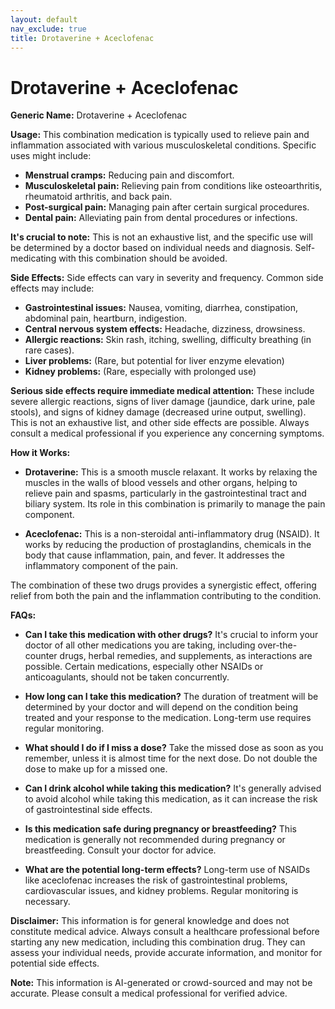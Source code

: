 ```yaml
---
layout: default
nav_exclude: true
title: Drotaverine + Aceclofenac
---
```


# Drotaverine + Aceclofenac

**Generic Name:** Drotaverine + Aceclofenac

**Usage:**  This combination medication is typically used to relieve pain and inflammation associated with various musculoskeletal conditions.  Specific uses might include:

* **Menstrual cramps:**  Reducing pain and discomfort.
* **Musculoskeletal pain:** Relieving pain from conditions like osteoarthritis, rheumatoid arthritis, and back pain.
* **Post-surgical pain:** Managing pain after certain surgical procedures.
* **Dental pain:**  Alleviating pain from dental procedures or infections.

**It's crucial to note:** This is not an exhaustive list, and the specific use will be determined by a doctor based on individual needs and diagnosis.  Self-medicating with this combination should be avoided.

**Side Effects:**  Side effects can vary in severity and frequency. Common side effects may include:

* **Gastrointestinal issues:**  Nausea, vomiting, diarrhea, constipation, abdominal pain, heartburn, indigestion.
* **Central nervous system effects:** Headache, dizziness, drowsiness.
* **Allergic reactions:** Skin rash, itching, swelling, difficulty breathing (in rare cases).
* **Liver problems:**  (Rare, but potential for liver enzyme elevation)
* **Kidney problems:** (Rare, especially with prolonged use)


**Serious side effects require immediate medical attention:**  These include severe allergic reactions, signs of liver damage (jaundice, dark urine, pale stools), and signs of kidney damage (decreased urine output, swelling).  This is not an exhaustive list, and other side effects are possible.  Always consult a medical professional if you experience any concerning symptoms.


**How it Works:**

* **Drotaverine:** This is a smooth muscle relaxant. It works by relaxing the muscles in the walls of blood vessels and other organs, helping to relieve pain and spasms, particularly in the gastrointestinal tract and biliary system. Its role in this combination is primarily to manage the pain component.

* **Aceclofenac:** This is a non-steroidal anti-inflammatory drug (NSAID). It works by reducing the production of prostaglandins, chemicals in the body that cause inflammation, pain, and fever.  It addresses the inflammatory component of the pain.


The combination of these two drugs provides a synergistic effect, offering relief from both the pain and the inflammation contributing to the condition.

**FAQs:**

* **Can I take this medication with other drugs?**  It's crucial to inform your doctor of all other medications you are taking, including over-the-counter drugs, herbal remedies, and supplements, as interactions are possible.  Certain medications, especially other NSAIDs or anticoagulants, should not be taken concurrently.

* **How long can I take this medication?** The duration of treatment will be determined by your doctor and will depend on the condition being treated and your response to the medication.  Long-term use requires regular monitoring.

* **What should I do if I miss a dose?**  Take the missed dose as soon as you remember, unless it is almost time for the next dose.  Do not double the dose to make up for a missed one.

* **Can I drink alcohol while taking this medication?**  It's generally advised to avoid alcohol while taking this medication, as it can increase the risk of gastrointestinal side effects.

* **Is this medication safe during pregnancy or breastfeeding?**  This medication is generally not recommended during pregnancy or breastfeeding.  Consult your doctor for advice.

* **What are the potential long-term effects?** Long-term use of NSAIDs like aceclofenac increases the risk of gastrointestinal problems, cardiovascular issues, and kidney problems. Regular monitoring is necessary.


**Disclaimer:** This information is for general knowledge and does not constitute medical advice.  Always consult a healthcare professional before starting any new medication, including this combination drug.  They can assess your individual needs, provide accurate information, and monitor for potential side effects.


**Note:** This information is AI-generated or crowd-sourced and may not be accurate. Please consult a medical professional for verified advice.